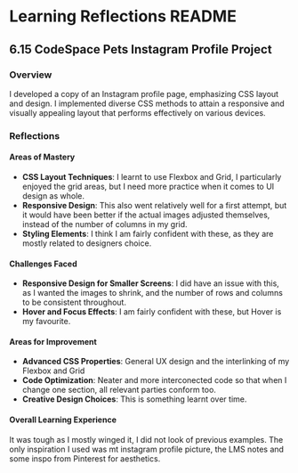 
# Learning Reflections README 

## **6.15 CodeSpace Pets Instagram Profile Project**

### Overview

I developed a copy of an Instagram profile page, emphasizing CSS layout and design. I implemented diverse CSS methods to attain a responsive and visually appealing layout that performs effectively on various devices.

### Reflections

#### Areas of Mastery

- **CSS Layout Techniques**: I learnt to use Flexbox and Grid, I particularly enjoyed the grid areas, but I need more practice when it comes to UI design as whole.
- **Responsive Design**: This also went relatively well for a first attempt, but it would have been better if the actual images adjusted themselves, instead of the number of columns in my grid.
- **Styling Elements**: I think I am fairly confident with these, as they are mostly related to designers choice.

#### Challenges Faced

- **Responsive Design for Smaller Screens**: I did have an issue with this, as I wanted the images to shrink, and the number of rows and columns to be consistent throughout.
- **Hover and Focus Effects**: I am fairly confident with these, but Hover is my favourite.

#### Areas for Improvement

- **Advanced CSS Properties**: General UX design and the interlinking of my Flexbox and Grid
- **Code Optimization**: Neater and more interconected code so that when I change one section, all relevant parties conform too.
- **Creative Design Choices**: This is something learnt over time.

#### Overall Learning Experience

It was tough as I mostly winged it, I did not look of previous examples. The only inspiration I used was mt instagram profile picture, the LMS notes and some inspo from Pinterest for aesthetics.